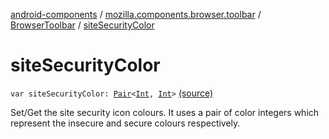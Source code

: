 [android-components](../../index.md) / [mozilla.components.browser.toolbar](../index.md) / [BrowserToolbar](index.md) / [siteSecurityColor](./site-security-color.md)

# siteSecurityColor

`var siteSecurityColor: `[`Pair`](https://kotlinlang.org/api/latest/jvm/stdlib/kotlin/-pair/index.html)`<`[`Int`](https://kotlinlang.org/api/latest/jvm/stdlib/kotlin/-int/index.html)`, `[`Int`](https://kotlinlang.org/api/latest/jvm/stdlib/kotlin/-int/index.html)`>` [(source)](https://github.com/mozilla-mobile/android-components/blob/master/components/browser/toolbar/src/main/java/mozilla/components/browser/toolbar/BrowserToolbar.kt#L138)

Set/Get the site security icon colours. It uses a pair of color integers
which represent the insecure and secure colours respectively.

